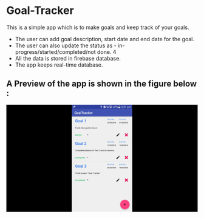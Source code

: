 # Goal-Tracker
This is a simple app which is to make goals and keep track of your goals. 
* The user can add goal description, start date and end date for the goal. 
* The user can also update the status as - in-progress/started/completed/not done. 4
* All the data is stored in firebase database.
* The app keeps real-time database.
## A Preview of the app is shown in the figure below :

![Alt-Text](https://github.com/kuldeep725/Goal-Tracker/blob/master/GoalTrackerImage.png)
